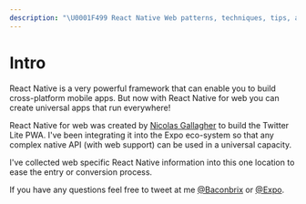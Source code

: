 ```yaml
---
description: "\U0001F499 React Native Web patterns, techniques, tips, and tricks ✨"
---
```


# Intro

React Native is a very powerful framework that can enable you to build cross-platform mobile apps. But now with React Native for web you can create universal apps that run everywhere! 

React Native for web was created by [Nicolas Gallagher](https://github.com/necolas) to build the Twitter Lite PWA. I've been integrating it into the Expo eco-system so that any complex native API \(with web support\) can be used in a universal capacity. 

I've collected web specific React Native information into this one location to ease the entry or conversion process.

If you have any questions feel free to tweet at me [@Baconbrix](https://mobile.twitter.com/Baconbrix) or [@Expo](https://mobile.twitter.com/Expo).

